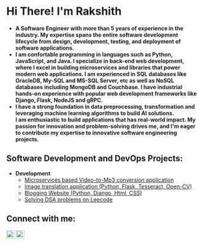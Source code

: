 <h1>Hi There! I'm Rakshith</h1>

- <b>A Software Engineer with more than 5 years of experience in the industry. My expertise spans the entire software development lifecycle from design, development, testing, and deployment of software applications.</b> 
- <b>I am confortable programming in languages such as Python, JavaScript, and Java. I specialize in back-end web development, where I excel in building microservices and libraries that power modern web applications. I am experienced in SQL databases like OracleDB, My-SQL and MS-SQL Server, etc as well as NoSQL databases including MongoDB and Couchbase. I have industrial hands-on experience with popular web development frameworks like Django, Flask, NodeJS and gRPC. </b>
- <b>I have a strong foundation in data preprocessing, transformation and leveraging machine learning algorithms to build AI solutions. </br>I am enthusiastic to build applications that has real-world impact. My passion for innovation and problem-solving drives me, and I'm eager to contribute my expertise to innovative software engineering projects. </b>

<h2>Software Development and DevOps Projects:</h2>
  
- <b>Development</b>
  - [Microservices based Video-to-Mp3 conversion application](https://github.com/rakshithkumarl/microservices-based-video2mp3-converter)
  - [Image translation application (Python, Flask, Tesseract, Open-CV)](https://github.com/rakshithkumarl/flask_service)
  - [Blogging Website (Python, Django, Html, CSS)](https://github.com/rakshithkumarl/bloggingsite)
  - [Solving DSA problems on Leecode](https://leetcode.com/rakshithkl/)<b>
    
<!--
- <b>Java</b>
- <b>Javascript</b>
- <b>DevOps</b>
-->
<h2> Connect with me:</h2>

[<img align="left" alt="Rakshith | LinkedIn" width="22px" src="https://cdn.jsdelivr.net/npm/simple-icons@v3/icons/linkedin.svg" />][linkedin]
[<img align="left" alt="Rakshith | Instagram" width="22px" src="https://cdn.jsdelivr.net/npm/simple-icons@v3/icons/instagram.svg" />][instagram]

[instagram]: https://www.instagram.com/rakshith__bharadwaj/
[linkedin]: https://www.linkedin.com/in/rklr

<!--
**rakshithkumarl/portfoliorakshith** is a ✨ _special_ ✨ repository because its `README.md` (this file) appears on your GitHub profile.

Here are some ideas to get you started:

- 🔭 I’m currently working on ...
- 🌱 I’m currently learning ...
- 👯 I’m looking to collaborate on ...
- 🤔 I’m looking for help with ...
- 💬 Ask me about ...
- 📫 How to reach me: ...
- 😄 Pronouns: ...
- ⚡ Fun fact: ...
-->
